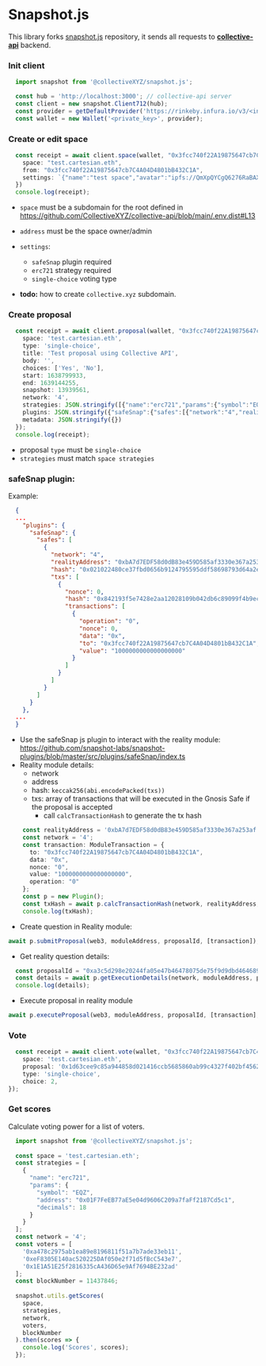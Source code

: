 # Snapshot.js

This library forks [snapshot.js](https://github.com/snapshot-labs/snapshot.js) repository, it sends all requests to **[collective-api](https://github.com/snapshot-labs/collective-api)** backend.

### Init client
```typescript
  import snapshot from '@collectiveXYZ/snapshot.js';

  const hub = 'http://localhost:3000'; // collective-api server
  const client = new snapshot.Client712(hub);
  const provider = getDefaultProvider('https://rinkeby.infura.io/v3/<infura_project_id>');
  const wallet = new Wallet('<private_key>', provider);
```


### Create or edit space
```typescript
  const receipt = await client.space(wallet, "0x3fcc740f22A19875647cb7C4A04D4801bB432C1A", {
    space: "test.cartesian.eth",
    from: "0x3fcc740f22A19875647cb7C4A04D4801bB432C1A",
    settings: `{"name":"test space","avatar":"ipfs://QmXpQYCgQ6276RaBAXizkBgCtqabKe8CsXujqhdkStafHQ","symbol":"EQZ","voting":{"type":"single-choice"},"network":"4","plugins":{"safeSnap":{"safes":[{"network":"4","realityAddress":"0xbA7d7EDF58d0dB83e459D585af3330e367a253af"}]}},"categories":[],"strategies":[{"name":"erc721","params":{"symbol":"EQZ","address":"0x01F7FeEB77aE5e04d9606C209a7faFf2187Cd5c1","decimals":18}}],"validation":{"name":"basic","params":{}},"metadata":{"safe":{"address":"0x35452c24a2c288ceff5ae6fa1f68c6c811df1650"}}}`
  })
  console.log(receipt);
```
- `space` must be a subdomain for the root defined in https://github.com/CollectiveXYZ/collective-api/blob/main/.env.dist#L13
- `address` must be the space owner/admin
- `settings`: 
  - `safeSnap` plugin required 
  - `erc721` strategy required
  - `single-choice` voting type 

- **todo:** how to create `collective.xyz` subdomain.

### Create proposal
```typescript
  const receipt = await client.proposal(wallet, "0x3fcc740f22A19875647cb7C4A04D4801bB432C1A", {
    space: 'test.cartesian.eth',
    type: 'single-choice',
    title: 'Test proposal using Collective API',
    body: '',
    choices: ['Yes', 'No'],
    start: 1638799933,
    end: 1639144255,
    snapshot: 13939561,
    network: '4',
    strategies: JSON.stringify([{"name":"erc721","params":{"symbol":"EQZ","address":"0x01F7FeEB77aE5e04d9606C209a7faFf2187Cd5c1","decimals":18}}]),
    plugins: JSON.stringify({"safeSnap":{"safes":[{"network":"4","realityAddress":"0xbA7d7EDF58d0dB83e459D585af3330e367a253af","hash":"0x021022480ce37fbd0656b9124795595ddf58698793d64a2e623779b8b413863a","txs":[{"nonce":0,"hash":"0x842193f5e7428e2aa12028109b042db6c89099f4b9ec43085554beec80e8a07b","transactions":[{"operation":"0","nonce":0,"token":{"name":"Ethereum","decimals":18,"symbol":"ETH","logoUri":"https://safe-transaction-assets.gnosis-safe.io/chains/1/currency_logo.png","address":"main"},"recipient":"0x3fcc740f22A19875647cb7C4A04D4801bB432C1A","type":"transferFunds","data":"0x","to":"0x3fcc740f22A19875647cb7C4A04D4801bB432C1A","amount":"1000000000000000000","value":"1000000000000000000"}]}]}]}}),
    metadata: JSON.stringify({})
  });
  console.log(receipt);
```
- proposal `type` must be `single-choice`
- `strategies` must match `space strategies`

### safeSnap plugin:
Example:
```json
  {
  ...
    "plugins": {
      "safeSnap": {
        "safes": [
          {
            "network": "4",
            "realityAddress": "0xbA7d7EDF58d0dB83e459D585af3330e367a253af",
            "hash": "0x021022480ce37fbd0656b9124795595ddf58698793d64a2e623779b8b413863a", 
            "txs": [
              {
                "nonce": 0,
                "hash": "0x842193f5e7428e2aa12028109b042db6c89099f4b9ec43085554beec80e8a07b",
                "transactions": [
                  {
                    "operation": "0",
                    "nonce": 0,
                    "data": "0x",
                    "to": "0x3fcc740f22A19875647cb7C4A04D4801bB432C1A",
                    "value": "1000000000000000000"
                  }
                ]
              }
            ]
          }
        ]
      }
    },
  ...
  }
```

- Use the safeSnap js plugin to interact with the reality module: https://github.com/snapshot-labs/snapshot-plugins/blob/master/src/plugins/safeSnap/index.ts
- Reality module details: 
  - network 
  - address
  - hash: `keccak256(abi.encodePacked(txs))`
  - txs: array of transactions that will be executed in the Gnosis Safe if the proposal is accepted
    - call `calcTransactionHash` to generate the tx hash
```typescript
    const realityAddress = '0xbA7d7EDF58d0dB83e459D585af3330e367a253af';
    const network = '4';
    const transaction: ModuleTransaction = {
      to: "0x3fcc740f22A19875647cb7C4A04D4801bB432C1A",
      data: "0x",
      nonce: "0",
      value: "1000000000000000000",
      operation: "0"
    };
    const p = new Plugin();
    const txHash = await p.calcTransactionHash(network, realityAddress, transaction);
    console.log(txHash);
```

- Create question in Reality module:
```typescript
await p.submitProposal(web3, moduleAddress, proposalId, [transaction]);
```

- Get reality question details:
```typescript
  const proposalId = "0xa3c5d298e20244fa05e47b46478075de75f9d9dbd464689c72426b6e8819e04b";
  const details = await p.getExecutionDetails(network, moduleAddress, proposalId, [transaction]);
  console.log(details);
```

- Execute proposal in reality module
```typescript
await p.executeProposal(web3, moduleAddress, proposalId, [transaction], transactionIndex);
```

### Vote
```typescript
  const receipt = await client.vote(wallet, "0x3fcc740f22A19875647cb7C4A04D4801bB432C1A", {
    space: 'test.cartesian.eth',
    proposal: '0x1d63cee9c85a944858d021416ccb5685860ab99c4327f402bf4562b4d111f8ab',
    type: 'single-choice',
    choice: 2,
});
```

### Get scores
Calculate voting power for a list of voters.

```typescript
  import snapshot from '@collectiveXYZ/snapshot.js';
  
  const space = 'test.cartesian.eth';
  const strategies = [
    {
      "name": "erc721",
      "params": {
        "symbol": "EQZ",
        "address": "0x01F7FeEB77aE5e04d9606C209a7faFf2187Cd5c1",
        "decimals": 18
      }
    }
  ];
  const network = '4';
  const voters = [
    '0xa478c2975ab1ea89e8196811f51a7b7ade33eb11',
    '0xeF8305E140ac520225DAf050e2f71d5fBcC543e7',
    '0x1E1A51E25f2816335cA436D65e9Af7694BE232ad'
  ];
  const blockNumber = 11437846;
  
  snapshot.utils.getScores(
    space,
    strategies,
    network,
    voters,
    blockNumber
  ).then(scores => {
    console.log('Scores', scores);
  });
```
